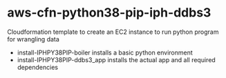 # aws-cfn-python38-pip-iph-ddbs3

Cloudformation template to create an EC2 instance to run python program for wrangling data
- install-IPHPY38PIP-boiler installs a basic python environment
- install-IPHPY38PIP-ddbs3_app installs the actual app and all required dependencies
